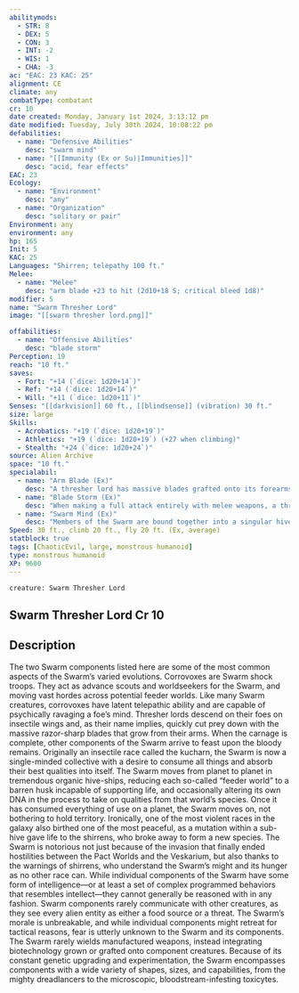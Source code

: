 ```yaml
---
abilitymods:
  - STR: 8
  - DEX: 5
  - CON: 3
  - INT: -2
  - WIS: 1
  - CHA: -3 
ac: "EAC: 23 KAC: 25" 
alignment: CE
climate: any
combatType: combatant
cr: 10
date created: Monday, January 1st 2024, 3:13:12 pm
date modified: Tuesday, July 30th 2024, 10:08:22 pm
defabilities:
  - name: "Defensive Abilities"
    desc: "swarm mind"
  - name: "[[Immunity (Ex or Su)|Immunities]]"
    desc: "acid, fear effects"
EAC: 23
Ecology:
  - name: "Environment"
    desc: "any"
  - name: "Organization"
    desc: "solitary or pair"
Environment: any
environment: any
hp: 165
Init: 5
KAC: 25
Languages: "Shirren; telepathy 100 ft."
Melee:
  - name: "Melee"
    desc: "arm blade +23 to hit (2d10+18 S; critical bleed 1d8)"
modifier: 5
name: "Swarm Thresher Lord"
image: "[[swarm thresher lord.png]]"

offabilities:
  - name: "Offensive Abilities"
    desc: "blade storm"
Perception: 19
reach: "10 ft."
saves:
  - Fort: "+14 (`dice: 1d20+14`)"
  - Ref: "+14 (`dice: 1d20+14`)"
  - Will: "+11 (`dice: 1d20+11`)" 
Senses: "[[darkvision]] 60 ft., [[blindsense]] (vibration) 30 ft."
size: large
Skills:
  - Acrobatics: "+19 (`dice: 1d20+19`)"
  - Athletics: "+19 (`dice: 1d20+19`) (+27 when climbing)"
  - Stealth: "+24 (`dice: 1d20+24`)" 
source: Alien Archive 
space: "10 ft."
specialabil:
  - name: "Arm Blade (Ex)"
    desc: "A thresher lord has massive blades grafted onto its forearms, replacing its normal hands. A thresher lord can’t wield any other weapons, but neither can it be disarmed."
  - name: "Blade Storm (Ex)"
    desc: "When making a full attack entirely with melee weapons, a thresher lord takes a –3 penalty to each attack roll instead of the normal –4 penalty. In addition, a thresher lord can make up to three melee attacks instead of two attacks when making a full attack. If it does so, it takes a –5 penalty to these attacks."
  - name: "Swarm Mind (Ex)"
    desc: "Members of the Swarm are bound together into a singular hive mind by a blend of exuded pheromones, imperceptible movements of antennae and limbs, electrostatic fields, and telepathic communication. All Swarm creatures within 30 feet of each other are in constant communication; if one is aware of a threat, all are. (Such awareness can spread along a “chain” of Swarm creatures under appropriate circumstances, potentially alerting distant Swarm creatures.) In addition, once per round when within 30 feet of another Swarm creature, a Swarm creature can roll twice and take the better result on a saving throw against a mind-affecting effect."
Speed: 30 ft., climb 20 ft., fly 20 ft. (Ex, average) 
statblock: true
tags: [ChaoticEvil, large, monstrous humanoid]
type: monstrous humanoid
XP: 9600 
---
```


```statblock
creature: Swarm Thresher Lord
```

## Swarm Thresher Lord Cr 10

## Description

The two Swarm components listed here are some of the most common aspects of the Swarm’s varied evolutions.
Corrovoxes are Swarm shock troops. They act as advance scouts and worldseekers for the Swarm, and moving vast hordes across potential feeder worlds. Like many Swarm creatures, corrovoxes have latent telepathic ability and are capable of psychically ravaging a foe’s mind. Thresher lords descend on their foes on insectile wings and, as their name implies, quickly cut prey down with the massive razor-sharp blades that grow from their arms. When the carnage is complete, other components of the Swarm arrive to feast upon the bloody remains.
Originally an insectile race called the kucharn, the Swarm is now a single-minded collective with a desire to consume all things and absorb their best qualities into itself. The Swarm moves from planet to planet in tremendous organic hive-ships, reducing each so-called “feeder world” to a barren husk incapable of supporting life, and occasionally altering its own DNA in the process to take on qualities from that world’s species. Once it has consumed everything of use on a planet, the Swarm moves on, not bothering to hold territory.
Ironically, one of the most violent races in the galaxy also birthed one of the most peaceful, as a mutation within a sub-hive gave life to the shirrens, who broke away to form a new species. The Swarm is notorious not just because of the invasion that finally ended hostilities between the Pact Worlds and the Veskarium, but also thanks to the warnings of shirrens, who understand the Swarm’s might and its hunger as no other race can.
While individual components of the Swarm have some form of intelligence—or at least a set of complex programmed behaviors that resembles intellect—they cannot generally be reasoned with in any fashion. Swarm components rarely communicate with other creatures, as they see every alien entity as either a food source or a threat. The Swarm’s morale is unbreakable, and while individual components might retreat for tactical reasons, fear is utterly unknown to the Swarm and its components.
The Swarm rarely wields manufactured weapons, instead integrating biotechnology grown or grafted onto component creatures. Because of its constant genetic upgrading and experimentation, the Swarm encompasses components with a wide variety of shapes, sizes, and capabilities, from the mighty dreadlancers to the microscopic, bloodstream-infesting toxicytes.

